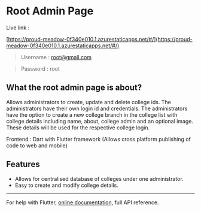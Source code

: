 # Root Admin Page

Live link : 

[https://proud-meadow-0f340e010.1.azurestaticapps.net/#/](https://proud-meadow-0f340e010.1.azurestaticapps.net/#/)

> Username : root@gmail.com

> Password : root

## What the root admin page is about? 

Allows administrators to create, update and delete college ids. The administrators have their own login id and credentials. The administrators have the option to create a new college branch in the college list with college details including name, about, college admin and an optional image. These details will be used for the respective college login.

Frontend : Dart with Flutter framework (Allows cross platform publishing of code to web and mobile)

## Features

- Allows for centralised database of colleges under one administrator.
- Easy to create and modify college details.



----

For help with Flutter, 
[online documentation](https://flutter.dev/docs),  full API reference.
